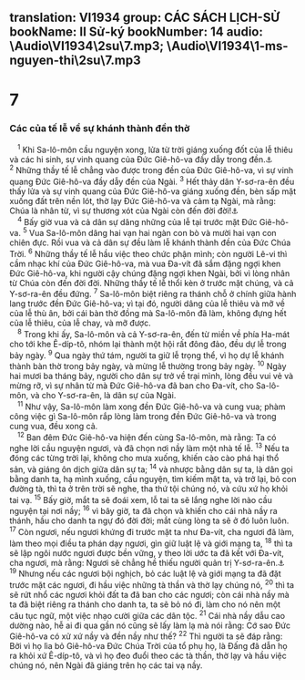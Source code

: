 translation: VI1934
group: CÁC SÁCH LỊCH-SỬ
bookName: II Sử-ký 
bookNumber: 14
audio: \Audio\VI1934\2su\7.mp3; \Audio\VI1934\1-ms-nguyen-thi\2su\7.mp3
-------

<div class="title"><h1>7</h1><h3>Các của tế lễ về sự khánh thành đền thờ</h3></div>
<span class="verse 2su_7_1"> <sup>1</sup> Khi Sa-lô-môn cầu nguyện xong, lửa từ trời giáng xuống đốt của lễ thiêu và các hi sinh, sự vinh quang của Đức Giê-hô-va đầy dẫy trong đền.<a data-toggle="tooltip" data-placement="bottom" title="Le 9:23-24">⚓</a></span>
<span class="verse 2su_7_2"><sup>2</sup> Những thầy tế lễ chẳng vào được trong đền của Đức Giê-hô-va, vì sự vinh quang Đức Giê-hô-va đầy dẫy đền của Ngài. </span>
<span class="verse 2su_7_3"><sup>3</sup> Hết thảy dân Y-sơ-ra-ên đều thấy lửa và sự vinh quang của Đức Giê-hô-va giáng xuống đền, bèn sấp mặt xuống đất trên nền lót, thờ lạy Đức Giê-hô-va và cảm tạ Ngài, mà rằng: Chúa là nhân từ, vì sự thương xót của Ngài còn đến đời đời!<a data-toggle="tooltip" data-placement="bottom" title="1Su 16:34; 2Su 5:13; Exo 3:11; Thi 100:5; 106:1; 107:1; 118:1; 136:1; Gie 33:11">⚓</a><br/></span>
<span class="verse 2su_7_4"> <sup>4</sup> Bấy giờ vua và cả dân sự dâng những của lễ tại trước mặt Đức Giê-hô-va. </span>
<span class="verse 2su_7_5"><sup>5</sup> Vua Sa-lô-môn dâng hai vạn hai ngàn con bò và mười hai vạn con chiên đực. Rồi vua và cả dân sự đều làm lễ khánh thành đền của Đức Chúa Trời. </span>
<span class="verse 2su_7_6"><sup>6</sup> Những thầy tế lễ hầu việc theo chức phận mình; còn người Lê-vi thì cầm nhạc khí của Đức Giê-hô-va, mà vua Đa-vít đã sắm đặng ngợi khen Đức Giê-hô-va, khi người cậy chúng đặng ngợi khen Ngài, bởi vì lòng nhân từ Chúa còn đến đời đời. Những thầy tế lễ thổi kèn ở trước mặt chúng, và cả Y-sơ-ra-ên đều đứng. </span>
<span class="verse 2su_7_7"><sup>7</sup> Sa-lô-môn biệt riêng ra thánh chỗ ở chính giữa hành lang trước đền Đức Giê-hô-va; vì tại đó, người dâng của lễ thiêu và mỡ về của lễ thù ân, bởi cái bàn thờ đồng mà Sa-lô-môn đã làm, không đựng hết của lễ thiêu, của lễ chay, và mỡ được. <br/></span>
<span class="verse 2su_7_8"> <sup>8</sup> Trong khi ấy, Sa-lô-môn và cả Y-sơ-ra-ên, đến từ miền về phía Ha-mát cho tới khe Ê-díp-tô, nhóm lại thành một hội rất đông đảo, đều dự lễ trong bảy ngày. </span>
<span class="verse 2su_7_9"><sup>9</sup> Qua ngày thứ tám, người ta giữ lễ trọng thể, vì họ dự lễ khánh thành bàn thờ trong bảy ngày, và mừng lễ thường trong bảy ngày. </span>
<span class="verse 2su_7_10"><sup>10</sup> Ngày hai mươi ba tháng bảy, người cho dân sự trở về trại mình, lòng đều vui vẻ và mừng rỡ, vì sự nhân từ mà Đức Giê-hô-va đã ban cho Đa-vít, cho Sa-lô-môn, và cho Y-sơ-ra-ên, là dân sự của Ngài. <br/></span>
<span class="verse 2su_7_11"> <sup>11</sup> Như vậy, Sa-lô-môn làm xong đền Đức Giê-hô-va và cung vua; phàm công việc gì Sa-lô-môn rắp lòng làm trong đền Đức Giê-hô-va và trong cung vua, đều xong cả. <br/></span>
<span class="verse 2su_7_12"> <sup>12</sup> Ban đêm Đức Giê-hô-va hiện đến cùng Sa-lô-môn, mà rằng: Ta có nghe lời cầu nguyện ngươi, và đã chọn nơi nầy làm một nhà tế lễ. </span>
<span class="verse 2su_7_13"><sup>13</sup> Nếu ta đóng các từng trời lại, không cho mưa xuống, khiến cào cào phá hại thổ sản, và giáng ôn dịch giữa dân sự ta; </span>
<span class="verse 2su_7_14"><sup>14</sup> và nhược bằng dân sự ta, là dân gọi bằng danh ta, hạ mình xuống, cầu nguyện, tìm kiếm mặt ta, và trở lại, bỏ con đường tà, thì ta ở trên trời sẽ nghe, tha thứ tội chúng nó, và cứu xứ họ khỏi tai vạ. </span>
<span class="verse 2su_7_15"><sup>15</sup> Bấy giờ, mắt ta sẽ đoái xem, lỗ tai ta sẽ lắng nghe lời nào cầu nguyện tại nơi nầy; </span>
<span class="verse 2su_7_16"><sup>16</sup> vì bây giờ, ta đã chọn và khiến cho cái nhà nầy ra thánh, hầu cho danh ta ngự đó đời đời; mắt cùng lòng ta sẽ ở đó luôn luôn. </span>
<span class="verse 2su_7_17"><sup>17</sup> Còn ngươi, nếu ngươi khứng đi trước mặt ta như Đa-vít, cha ngươi đã làm, làm theo mọi điều ta phán dạy ngươi, gìn giữ luật lệ và giới mạng ta, </span>
<span class="verse 2su_7_18"><sup>18</sup> thì ta sẽ lập ngôi nước ngươi được bền vững, y theo lời ước ta đã kết với Đa-vít, cha ngươi, mà rằng: Ngươi sẽ chẳng hề thiếu người quản trị Y-sơ-ra-ên.<a data-toggle="tooltip" data-placement="bottom" title="1Vua 2:4">⚓</a></span>
<span class="verse 2su_7_19"><sup>19</sup> Nhưng nếu các ngươi bội nghịch, bỏ các luật lệ và giới mạng ta đã đặt trước mặt các ngươi, đi hầu việc những tà thần và thờ lạy chúng nó, </span>
<span class="verse 2su_7_20"><sup>20</sup> thì ta sẽ rứt nhổ các ngươi khỏi đất ta đã ban cho các ngươi; còn cái nhà nầy mà ta đã biệt riêng ra thánh cho danh ta, ta sẽ bỏ nó đi, làm cho nó nên một câu tục ngữ, một việc nhạo cười giữa các dân tộc. </span>
<span class="verse 2su_7_21"><sup>21</sup> Cái nhà nầy dẫu cao dường nào, hễ ai đi qua gần nó cũng sẽ lấy làm lạ mà nói rằng: Cớ sao Đức Giê-hô-va có xử xứ nầy và đền nầy như thế? </span>
<span class="verse 2su_7_22"><sup>22</sup> Thì người ta sẽ đáp rằng: Bởi vì họ lìa bỏ Giê-hô-va Đức Chúa Trời của tổ phụ họ, là Đấng đã dẫn họ ra khỏi xứ Ê-díp-tô, và vì họ đeo đuổi theo các tà thần, thờ lạy và hầu việc chúng nó, nên Ngài đã giáng trên họ các tai vạ nầy. <br/></span>

